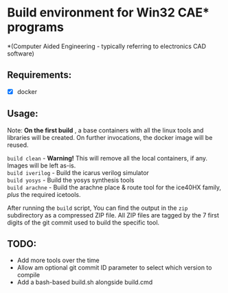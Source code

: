 # Build environment for Win32 CAE* programs
\*(Computer Aided Engineering - typically referring to electronics CAD software)  

## Requirements:
- [x] docker

## Usage:

Note: **On the first build** , a base containers with all the linux tools and libraries will be created.
On further invocations, the docker image will be reused.

`build clean` - **Warning!** This will remove all the local containers, if any. Images will be left as-is.  
`build iverilog` - Build the icarus verilog simulator  
`build yosys` - Build the yosys synthesis tools  
`build arachne` - Build the arachne place & route tool for the ice40HX family, *plus* the required icetools.  

After running the `build` script, You can find the output in the `zip` subdirectory as a compressed ZIP file.
All ZIP files are tagged by the 7 first digits of the git commit used to build the specific tool.

## TODO:
- Add more tools over the time
- Allow am optional git commit ID parameter to select which version to compile
- Add a bash-based build.sh alongside build.cmd 
